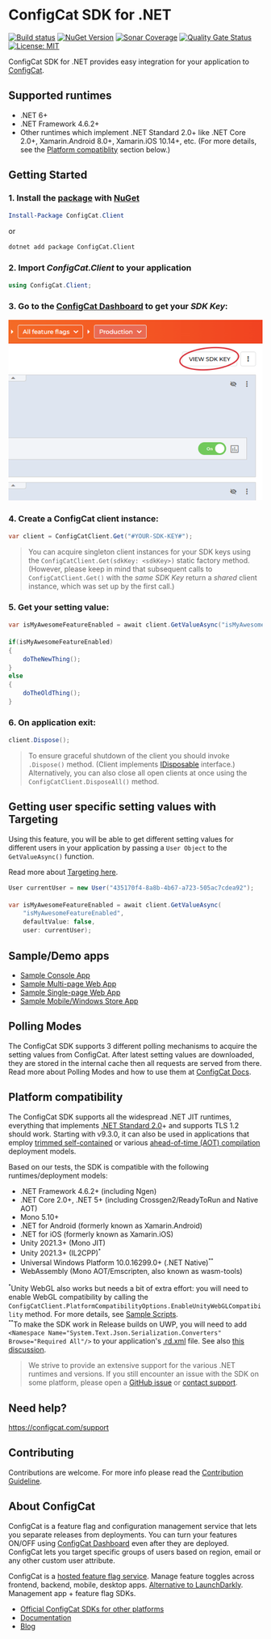 # ConfigCat SDK for .NET

[![Build status](https://ci.appveyor.com/api/projects/status/3kygp783vc2uv9xr?svg=true)](https://ci.appveyor.com/project/ConfigCat/net-sdk)
[![NuGet Version](https://img.shields.io/nuget/v/ConfigCat.Client)](https://www.nuget.org/packages/ConfigCat.Client/)
[![Sonar Coverage](https://img.shields.io/sonar/coverage/net-sdk?logo=SonarCloud&server=https%3A%2F%2Fsonarcloud.io)](https://sonarcloud.io/project/overview?id=net-sdk) 
[![Quality Gate Status](https://sonarcloud.io/api/project_badges/measure?project=net-sdk&metric=alert_status)](https://sonarcloud.io/dashboard?id=net-sdk)
[![License: MIT](https://img.shields.io/badge/License-MIT-yellow.svg)](https://github.com/configcat/.net-sdk/blob/master/LICENSE)

ConfigCat SDK for .NET provides easy integration for your application to [ConfigCat](https://configcat.com).

## Supported runtimes
- .NET 6+
- .NET Framework 4.6.2+
- Other runtimes which implement .NET Standard 2.0+ like .NET Core 2.0+, Xamarin.Android 8.0+, Xamarin.iOS 10.14+, etc. (For more details, see the [Platform compatiblity](#platform-compatibility) section below.)

## Getting Started

### 1. Install the [package](https://www.nuget.org/packages/ConfigCat.Client) with [NuGet](http://docs.nuget.org/docs/start-here/using-the-package-manager-console) 
```PowerShell
Install-Package ConfigCat.Client
```
or
```bash
dotnet add package ConfigCat.Client
```

### 2. Import *ConfigCat.Client* to your application
```c#
using ConfigCat.Client;
```

### 3. Go to the [ConfigCat Dashboard](https://app.configcat.com/sdkkey) to get your *SDK Key*:
![SDK-KEY](https://raw.githubusercontent.com/ConfigCat/.net-sdk/master/media/readme02-3.png  "SDK-KEY")

### 4. Create a **ConfigCat** client instance:
```c#
var client = ConfigCatClient.Get("#YOUR-SDK-KEY#");
```

> You can acquire singleton client instances for your SDK keys using the `ConfigCatClient.Get(sdkKey: <sdkKey>)` static factory method.
(However, please keep in mind that subsequent calls to `ConfigCatClient.Get()` with the *same SDK Key* return a *shared* client instance, which was set up by the first call.)

### 5. Get your setting value:
```c#
var isMyAwesomeFeatureEnabled = await client.GetValueAsync("isMyAwesomeFeatureEnabled", false);

if(isMyAwesomeFeatureEnabled)
{
    doTheNewThing();
}
else
{
    doTheOldThing();
}
```

### 6. On application exit:
``` c#
client.Dispose();
```
> To ensure graceful shutdown of the client you should invoke ```.Dispose()``` method. (Client implements [IDisposable](https://msdn.microsoft.com/en-us/library/system.idisposable(v=vs.110).aspx) interface.)
> Alternatively, you can also close all open clients at once using the `ConfigCatClient.DisposeAll()` method.

## Getting user specific setting values with Targeting
Using this feature, you will be able to get different setting values for different users in your application by passing a `User Object` to the `GetValueAsync()` function.

Read more about [Targeting here](https://configcat.com/docs/advanced/targeting).
```c#
User currentUser = new User("435170f4-8a8b-4b67-a723-505ac7cdea92");

var isMyAwesomeFeatureEnabled = await client.GetValueAsync(
	"isMyAwesomeFeatureEnabled",
	defaultValue: false,
	user: currentUser);
```

## Sample/Demo apps
  * [Sample Console App](https://github.com/configcat/.net-sdk/tree/master/samples/ConsoleApp)
  * [Sample Multi-page Web App](https://github.com/configcat/.net-sdk/tree/master/samples/ASP.NETCore)
  * [Sample Single-page Web App](https://github.com/configcat/.net-sdk/tree/master/samples/BlazorWasm)
  * [Sample Mobile/Windows Store App](https://github.com/configcat/.net-sdk/tree/master/samples/MAUI)
  
## Polling Modes
The ConfigCat SDK supports 3 different polling mechanisms to acquire the setting values from ConfigCat. After latest setting values are downloaded, they are stored in the internal cache then all requests are served from there. Read more about Polling Modes and how to use them at [ConfigCat Docs](https://configcat.com/docs/sdk-reference/dotnet/).

## Platform compatibility
The ConfigCat SDK supports all the widespread .NET JIT runtimes, everything that implements [.NET Standard 2.0](https://learn.microsoft.com/en-us/dotnet/standard/net-standard?tabs=net-standard-2-0)+ and supports TLS 1.2 should work.
Starting with v9.3.0, it can also be used in applications that employ [trimmed self-contained](https://learn.microsoft.com/en-us/dotnet/core/deploying/trimming/trim-self-contained) or various [ahead-of-time (AOT) compilation](https://en.wikipedia.org/wiki/Ahead-of-time_compilation) deployment models.

Based on our tests, the SDK is compatible with the following runtimes/deployment models:
* .NET Framework 4.6.2+ (including Ngen)
* .NET Core 2.0+, .NET 5+ (including Crossgen2/ReadyToRun and Native AOT)
* Mono 5.10+
* .NET for Android (formerly known as Xamarin.Android)
* .NET for iOS (formerly known as Xamarin.iOS)
* Unity 2021.3+ (Mono JIT)
* Unity 2021.3+ (IL2CPP)<sup><small>*</small></sup>
* Universal Windows Platform 10.0.16299.0+ (.NET Native)<sup><small>**</small></sup>
* WebAssembly (Mono AOT/Emscripten, also known as wasm-tools)

<sup><small>*</small></sup>Unity WebGL also works but needs a bit of extra effort: you will need to enable WebGL compatibility by calling the `ConfigCatClient.PlatformCompatibilityOptions.EnableUnityWebGLCompatibility` method. For more details, see [Sample Scripts](https://github.com/configcat/.net-sdk/tree/master/samples/UnityWebGL).<br/>
<sup><small>**</small></sup>To make the SDK work in Release builds on UWP, you will need to add `<Namespace Name="System.Text.Json.Serialization.Converters" Browse="Required All"/>` to your application's [.rd.xml](https://learn.microsoft.com/en-us/windows/uwp/dotnet-native/runtime-directives-rd-xml-configuration-file-reference) file. See also [this discussion](https://github.com/dotnet/runtime/issues/29912#issuecomment-638471351).

> We strive to provide an extensive support for the various .NET runtimes and versions. If you still encounter an issue with the SDK on some platform, please open a [GitHub issue](https://github.com/configcat/.net-sdk/issues/new/choose) or [contact support](https://configcat.com/support).

## Need help?
https://configcat.com/support

## Contributing
Contributions are welcome. For more info please read the [Contribution Guideline](CONTRIBUTING.md).

## About ConfigCat
ConfigCat is a feature flag and configuration management service that lets you separate releases from deployments. You can turn your features ON/OFF using <a href="https://app.configcat.com" target="_blank">ConfigCat Dashboard</a> even after they are deployed. ConfigCat lets you target specific groups of users based on region, email or any other custom user attribute.

ConfigCat is a <a href="https://configcat.com" target="_blank">hosted feature flag service</a>. Manage feature toggles across frontend, backend, mobile, desktop apps. <a href="https://configcat.com" target="_blank">Alternative to LaunchDarkly</a>. Management app + feature flag SDKs.

- [Official ConfigCat SDKs for other platforms](https://github.com/configcat)
- [Documentation](https://configcat.com/docs)
- [Blog](https://configcat.com/blog)
